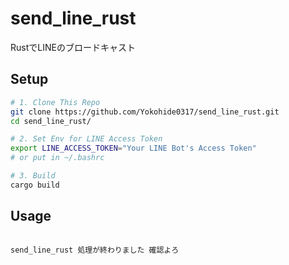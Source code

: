 # send_line_rust
RustでLINEのブロードキャスト


## Setup

```bash
# 1. Clone This Repo
git clone https://github.com/Yokohide0317/send_line_rust.git
cd send_line_rust/

# 2. Set Env for LINE Access Token
export LINE_ACCESS_TOKEN="Your LINE Bot's Access Token"
# or put in ~/.bashrc

# 3. Build
cargo build

```

## Usage

```

send_line_rust 処理が終わりました 確認よろ

```

